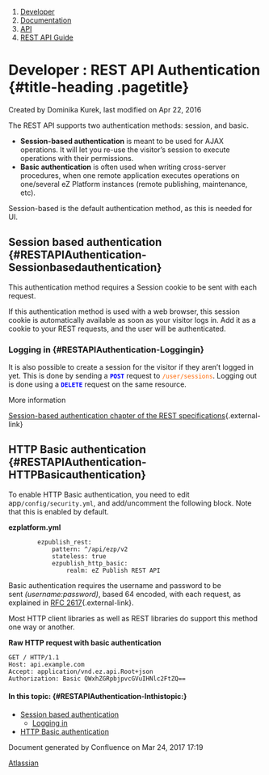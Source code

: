 1.  <span>[Developer](index.html)</span>
2.  <span>[Documentation](Documentation_31429504.html)</span>
3.  <span>[API](API_31429524.html)</span>
4.  <span>[REST API Guide](REST-API-Guide_31430286.html)</span>

<span id="title-text"> Developer : REST API Authentication </span> {#title-heading .pagetitle}
==================================================================

Created by <span class="author"> Dominika Kurek</span>, last modified on
Apr 22, 2016

The REST API supports two authentication methods: session, and basic. 

-   **Session-based authentication** is meant to be used for
    AJAX operations. It will let you re-use the visitor’s session to
    execute operations with their permissions.
-   **Basic authentication** is often used when writing cross-server
    procedures, when one remote application executes operations on
    one/several eZ Platform instances (remote publishing,
    maintenance, etc).

Session-based is the default authentication method, as this is needed
for UI.

Session based authentication {#RESTAPIAuthentication-Sessionbasedauthentication}
----------------------------

This authentication method requires a Session cookie to be sent with
each request.

If this authentication method is used with a web browser, this session
cookie is automatically available as soon as your visitor logs in. Add
it as a cookie to your REST requests, and the user will be
authenticated.

### Logging in {#RESTAPIAuthentication-Loggingin}

It is also possible to create a session for the visitor if they aren’t
logged in yet. This is done by sending a <span
style="color: rgb(0,0,255);">**`POST`**</span> request to <span
style="color: rgb(255,102,0);">`/user/sessions`</span>. Logging out is
done using a **<span
style="color: rgb(0,0,255);">`DELETE`</span>** request on the same
resource.

More information

<span
class="aui-icon aui-icon-small aui-iconfont-info confluence-information-macro-icon"></span>
[Session-based authentication chapter of the REST
specifications](https://github.com/ezsystems/ezp-next/blob/master/doc/specifications/rest/REST-API-V2.rst#123%C2%A0%C2%A0%C2%A0session-based-authentication){.external-link}

HTTP Basic authentication {#RESTAPIAuthentication-HTTPBasicauthentication}
-------------------------

To enable HTTP Basic authentication, you need to edit
app`/config/security.yml`, and add/uncomment the following block. Note
that this is enabled by default.

**ezplatform.yml**

~~~~ brush:
        ezpublish_rest:
            pattern: ^/api/ezp/v2
            stateless: true
            ezpublish_http_basic:
                realm: eZ Publish REST API
~~~~

Basic authentication requires the username and password to be
sent *(username:password)*, based 64 encoded, with each request, as
explained in [RFC
2617](http://tools.ietf.org/html/rfc2617){.external-link}.

Most HTTP client libraries as well as REST libraries do support this
method one way or another.

**Raw HTTP request with basic authentication**

~~~~ brush:
GET / HTTP/1.1
Host: api.example.com
Accept: application/vnd.ez.api.Root+json
Authorization: Basic QWxhZGRpbjpvcGVuIHNlc2FtZQ==
~~~~

#### In this topic: {#RESTAPIAuthentication-Inthistopic:}

-   [Session based
    authentication](#RESTAPIAuthentication-Sessionbasedauthentication)
    -   [Logging in](#RESTAPIAuthentication-Loggingin)
-   [HTTP Basic
    authentication](#RESTAPIAuthentication-HTTPBasicauthentication)

Document generated by Confluence on Mar 24, 2017 17:19

[Atlassian](http://www.atlassian.com/)


